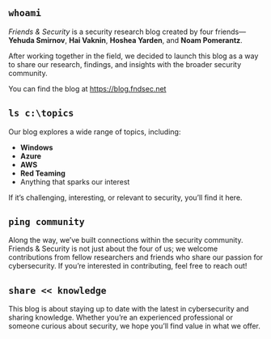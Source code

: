## `whoami`

*Friends & Security* is a security research blog created by four friends—**Yehuda Smirnov**, **Hai Vaknin**, **Hoshea Yarden**, and **Noam Pomerantz**.

After working together in the field, we decided to launch this blog as a way to share our research, findings, and insights with the broader security community.

You can find the blog at https://blog.fndsec.net

## `ls c:\topics`
Our blog explores a wide range of topics, including:

- **Windows**
- **Azure**
- **AWS**
- **Red Teaming**
- Anything that sparks our interest

If it’s challenging, interesting, or relevant to security, you’ll find it here.

## `ping community`
Along the way, we’ve built connections within the security community. Friends & Security is not just about the four of us; we welcome contributions from fellow researchers and friends who share our passion for cybersecurity. If you’re interested in contributing, feel free to reach out!

## `share << knowledge`
This blog is about staying up to date with the latest in cybersecurity and sharing knowledge. Whether you’re an experienced professional or someone curious about security, we hope you’ll find value in what we offer.
